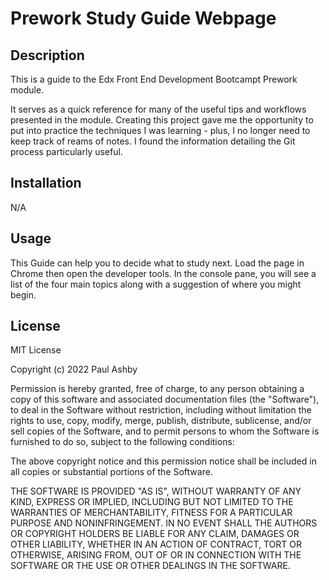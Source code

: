 # Prework Study Guide Webpage

## Description

This is a guide to the Edx Front End Development Bootcampt Prework module.

It serves as a quick reference for many of the useful tips and workflows presented in the module.
Creating this project gave me the opportunity to put into practice the techniques I was learning - plus, I no longer need to keep track of reams of notes.
I found the information detailing the Git process particularly useful.

## Installation
N/A

## Usage
This Guide can help you to decide what to study next. Load the page in Chrome then open the developer tools. In the console pane, you will see a list of the four main topics along with a suggestion of where you might begin.

## License
MIT License

Copyright (c) 2022 Paul Ashby

Permission is hereby granted, free of charge, to any person obtaining a copy
of this software and associated documentation files (the "Software"), to deal
in the Software without restriction, including without limitation the rights
to use, copy, modify, merge, publish, distribute, sublicense, and/or sell
copies of the Software, and to permit persons to whom the Software is
furnished to do so, subject to the following conditions:

The above copyright notice and this permission notice shall be included in all
copies or substantial portions of the Software.

THE SOFTWARE IS PROVIDED "AS IS", WITHOUT WARRANTY OF ANY KIND, EXPRESS OR
IMPLIED, INCLUDING BUT NOT LIMITED TO THE WARRANTIES OF MERCHANTABILITY,
FITNESS FOR A PARTICULAR PURPOSE AND NONINFRINGEMENT. IN NO EVENT SHALL THE
AUTHORS OR COPYRIGHT HOLDERS BE LIABLE FOR ANY CLAIM, DAMAGES OR OTHER
LIABILITY, WHETHER IN AN ACTION OF CONTRACT, TORT OR OTHERWISE, ARISING FROM,
OUT OF OR IN CONNECTION WITH THE SOFTWARE OR THE USE OR OTHER DEALINGS IN THE
SOFTWARE.
